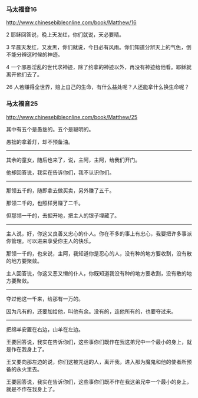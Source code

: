 ### 马太福音16
http://www.chinesebibleonline.com/book/Matthew/16

2
耶稣回答说，晚上天发红，你们就说，天必要晴。

3
早晨天发红，又发黑，你们就说，今日必有风雨。你们知道分辨天上的气色，倒不能分辨这时候的神迹。

4
一个邪恶淫乱的世代求神迹，除了约拿的神迹以外，再没有神迹给他看。耶稣就离开他们去了。

26
人若赚得全世界，赔上自己的生命，有什么益处呢？人还能拿什么换生命呢？ 

### 马太福音25
http://www.chinesebibleonline.com/book/Matthew/25

其中有五个是愚拙的。五个是聪明的。

愚拙的拿着灯，却不预备油。

---
其余的童女，随后也来了，说，主阿，主阿，给我们开门。

他却回答说，我实在告诉你们，我不认识你们。

---
那领五千的，随即拿去做买卖，另外赚了五千。

那领二千的，也照样另赚了二千。

但那领一千的，去掘开地，把主人的银子埋藏了。

---
主人说，好，你这又良善又忠心的仆人。你在不多的事上有忠心，我要把许多事派你管理。可以进来享受你主人的快乐。

那领一千的，也来说，主阿，我知道你是忍心的人，没有种的地方要收割，没有散的地方要聚敛。

主人回答说，你这又恶又懒的仆人，你既知道我没有种的地方要收割，没有散的地方要聚敛。

---
夺过他这一千来，给那有一万的。

因为凡有的，还要加给他，叫他有余。没有的，连他所有的，也要夺过来。

---
把绵羊安置在右边，山羊在左边。

王要回答说，我实在告诉你们，这些事你们既作在我这弟兄中一个最小的身上，就是作在我身上了。

王又要向那左边的说，你们这被咒诅的人，离开我，进入那为魔鬼和他的使者所预备的永火里去。

王要回答说，我实在告诉你们，这些事你们既不作在我这弟兄中一个最小的身上，就是不作在我身上了。
